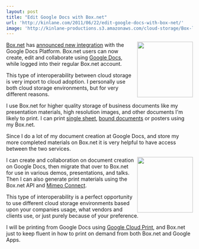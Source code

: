 ```yaml
---
layout: post
title: "Edit Google Docs with Box.net"
url: 'http://kinlane.com/2011/06/22/edit-google-docs-with-box-net/'
image: 'http://kinlane-productions.s3.amazonaws.com/cloud-storage/Box-logo-new.jpg'
---
```


[<img src="http://kinlane-productions.s3.amazonaws.com/cloud-storage/Box-logo-new.jpg" alt="" width="150" align="right" />][1]

[Box.net][1] has [announced new integration][2] with the Google Docs Platform. Box.net users can now create, edit and collaborate using [Google Docs][3], while logged into their regular Box.net account.

This type of interoperability between cloud storage is very import to cloud adoption. I personally use both cloud storage environments, but for very different reasons.

I use Box.net for higher quality storage of business documents like my presentation materials, high resolution images, and other documents I'm likely to print. I can print [single sheet][4], [bound documents][5] or posters using my Box.net.

Since I do a lot of my document creation at Google Docs, and store my more completed materials on Box.net it is very helpful to have access between the two services.

[<img src="http://kinlane-productions.s3.amazonaws.com/cloud-storage/google-docs.png" alt="" width="150" align="right" />][3]

I can create and collaboration on document creation on Google Docs, then migrate that over to Box.net for use in various demos, presentations, and talks. Then I can also generate print materials using the Box.net API and [Mimeo Connect][6].

This type of interoperability is a perfect opportunity to use different cloud storage environments based upon your companies usage, what vendors and clients use, or just purely because of your preference.

I will be printing from Google Docs using [Google Cloud Print][7], and Box.net just to keep fluent in how to print on demand from both Box.net and Google Apps.

   [1]: http://www.box.net/
   [2]: http://blog.box.net/2011/06/22/box-and-google-docs-accelerating-the-cloud-workforce/ (announced new integration)
   [3]: http://www.docs.google.com/
   [4]: http://developer.mimeo.com/blog/blog_detail.php?ID=90 (single sheet with box.net)
   [5]: http://developer.mimeo.com/blog/blog_detail.php?ID=91 (bound document with box.net)
   [6]: http://developer.mimeo.com/
   [7]: http://developer.mimeo.com/blog/search_tag.php?tags=Google%20Cloud%20Print (Google Cloud Printer)
